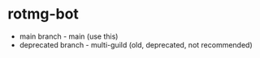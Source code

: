 # rotmg-bot

- main branch - main (use this)
- deprecated branch - multi-guild (old, deprecated, not recommended)
